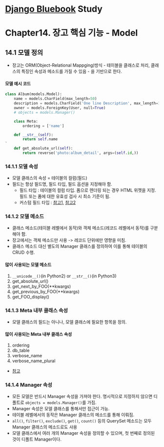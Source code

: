 # [Django Bluebook](http://www.hanbit.co.kr/store/books/look.php?p_code=B7703021280) Study

# Chapter14. 장고 핵심 기능 - Model

## 14.1 모델 정의
* 장고는 ORM(Object-Relational Mappging)방식 - 테이블을 클래스로 처리, 클래스의 특징인 속성과 메소드를 가질 수 있음 - 을 기반으로 한다.

#### 모델 예시 코드

```python
class Album(models.Model):
    name = models.CharField(max_length=50)
    description = models.CharField('One line Description', max_length=100, blank=True)
    owner = models.ForeignKey(User, null=True)
    # objects = models.Manager()

    class Meta:
        ordering = ['name']

    def __str__(self):
        return self.name
`
    def get_absolute_url(self):
        return reverse('photo:album_detail', args=(self.id,))
```

### 14.1.1 모델 속성
* 모델 클래스의 속성 = 테이블의 컬럼(필드)
* 필드는 항상 필드명, 필드 타입, 필드 옵션을 지정해야 함.
  * 필드 타입 : 테이블의 컬럼 타입. 폼으로 렌더링 되는 경우 HTML 위젯을 지정. 필드 또는 폼에 대한 유효성 검사 시 최소 기준이 됨.
  * 커스텀 필드 타입 : [참고1](https://docs.djangoproject.com/en/1.10/ref/models/fields/#field-attribute-reference), [참고2](https://docs.djangoproject.com/en/1.10/howto/custom-model-fields/)

### 14.1.2 모델 메소드

* 클래스 메소드(테이블 레벨에서 동작)와 객체 메소드(레코드 레벨에서 동작)를 구분해야 함.
* 장고에서는 객체 메소드만 사용 -> 레코드 단위에만 영향을 미침.
* 클래스 메소드 대신 별도의 Manager 클래스를 정의하여 이를 통해 테이블의 CRUD 수행.

#### 많이 사용되는 모델 메소드
1. `__unicode__()`(in Python2) or `__str__()`(in Python3)
2. get_absolute_url()
3. get_next_by_FOO(**kwargs)
4. get_previous_by_FOO(**kwargs)
5. get_FOO_display()

### 14.1.3 Meta 내부 클래스 속성
* 모델 클래스의 필드는 아니나, 모델 클래스에 필요한 항목을 정의.

#### 많이 사용되는 Meta 내부 클래스 속성
1. ordering
2. db_table
3. verbose_name
4. verbose_name_plural

* [참고](https://docs.djangoproject.com/en/1.10/ref/models/options/)

### 14.1.4 Manager 속성
* 모든 모델은 반드시 Manager 속성을 가져야 한다. 명시적으로 지정하지 않으면 디폴트로 `objects = models.Manager()`를 가짐.
* Manager 속성은 모델 클래스를 통해서만 접근이 가능.
* 테이블 레벨에서의 동작은 Manager 클래스의 메소드를 통해 이뤄짐.
* `all()`, `filter()`, `exclude()`, `get()`, `count()` 등의 QuerySet 메소드는 모두 Manager 클래스의 메소드로도 사용
* 모델 클래스에서 여러 개의 Manager 속성을 정의할 수 있으며, 첫 번째로 정의된 것이 디폴트 Manager이다.
